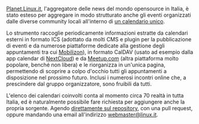 <!--
.. title: Eventi su Planet.Linux.it
.. slug: eventi-planet-linux-it
.. date: 2021-07-16 00:00:00
.. tags: 
.. category: 
.. link: 
.. description: 
.. type: text
.. image_copy: 
.. previewimage: /images/posts/planet.png
-->


[Planet.Linux.it](https://planet.linux.it/), l'aggregatore delle news del mondo opensource in Italia, è stato esteso per aggregare in modo strutturato anche gli eventi organizzati dalle diverse community locali all'interno di [un calendario unico](https://planet.linux.it/eventi/).

<!-- TEASER_END -->

Lo strumento raccoglie periodicamente informazioni estratte da calendari esterni in formato ICS (adottato da molti CMS e plugin per la pubblicazione di eventi e da numerose piattaforme dedicate alla gestione degli appuntamenti tra cui [Mobilizon](https://joinmobilizon.org/it/)), in formato CalDAV (usato ad esempio dalla app calendar di [NextCloud](https://nextcloud.com/)) e da [Meetup.com](https://www.meetup.com/) (altra piattaforma molto popolare, benché non libera) e le riorganizza in un'unica pagina, permettendo di scoprire a colpo d'occhio tutti gli appuntamenti a disposizione nel prossimo futuro. Inclusi i numerosi incontri online che, a prescindere dal gruppo organizzatore, sono fruibili da tutti.

L'elenco dei calendari coinvolti conta al momento circa 70 realtà in tutta Italia, ed è naturalmente possibile fare richiesta per aggiungere anche la propria sorgente. Agendo [direttamente sul repository](https://gitlab.com/ItalianLinuxSociety/planet/-/blob/master/eventi/calendars.txt), con una pull request, oppure mandando una email all'indirizzo webmaster@linux.it.